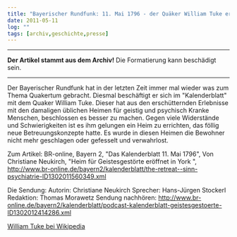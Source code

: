```yaml
---
title: "Bayerischer Rundfunk: 11. Mai 1796 - der Quäker William Tuke eröffnet ein neues Heim für Geistesgestörte"
date: 2011-05-11
log: ""
tags: [archiv,geschichte,presse]
---
```

<hr><b>Der Artikel stammt aus dem Archiv!</b> Die Formatierung kann beschädigt sein.<hr>
Der Bayerischer Rundfunk hat in der letzten Zeit immer mal wieder was zum Thema Quakertum gebracht. Diesmal beschäftigt er sich im "Kalenderblatt" mit dem Quaker William Tuke. Dieser hat aus den erschütternden Erlebnisse mit den damaligen üblichen Heimen für geistig und psychisch Kranke Menschen, beschlossen es besser zu machen. Gegen viele Widerstände und Schwierigkeiten ist es ihm gelungen ein Heim zu errichten, das föllig neue Betreuungskonzepte hatte. Es wurde in diesen Heimen die Bewohner nicht mehr geschlagen oder gefesselt und verwahrlost. 

Zum Artikel:
BR-online,  Bayern 2, "Das Kalenderblatt  11. Mai 1796", Von Christiane Neukirch, "Heim für Geistesgestörte eröffnet in York ", http://www.br-online.de/bayern2/kalenderblatt/the-retreat--sinn-psychiatrie-ID1302011560349.xml

Die Sendung:
Autorin: Christiane Neukirch
Sprecher: Hans-Jürgen Stockerl
Redaktion: Thomas Morawetz
 Sendung nachhören: http://www.br-online.de/bayern2/kalenderblatt/podcast-kalenderblatt-geistesgestoerte-ID1302012414286.xml

<a href="http://en.wikipedia.org/wiki/William_Tuke">William Tuke bei Wikipedia</a>
